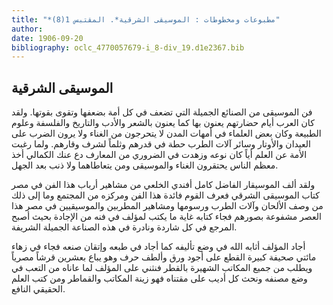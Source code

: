 ```yaml
---
title: "*مطبوعات ومخطوطات : الموسيقى الشرقية*. المقتبس 1(8)"
author: 
date: 1906-09-20
bibliography: oclc_4770057679-i_8-div_19.d1e2367.bib
---
```




##  الموسيقى الشرقية 


 فن الموسيقى من الصنائع الجميلة التي تضعف في كل أمة بضعفها وتقوى بقوتها. ولقد كان العرب أيام حضارتهم يعنون بها كما يعنون بالشعر والأدب والتاريخ والفلسفة وعلوم الطبيعة وكان بعض العلماء في أمهات المدن لا يتحرجون من الغناء ولا يرون الضرب على العيدان والأوتار وسائر آلات الطرب حطة في قدرهم وثلماً لشرف وقارهم. ولما رغبت الأمة عن العلم أياً كان نوعه وزهدت في الضروري من المعارف دع عنك الكمالي أخذ معظم الناس يحتقرون الغناء والموسيقى ومن يتعاطاهما ولا ذنب بعد الجهل. 

 ولقد  ألف  الموسيقار الفاضل كامل أفندي الخلعي من مشاهير أرباب هذا الفن في مصر كتاب الموسيقى الشرقي فعرف القوم فائدة هذا الفن ومركزه من المجتمع وما إلى ذلك من وصف الألحان وآلات الطرب ورسومها ومشاهير المطربين والموسيقيين في مصر هذا العصر مشفوعة بصورهم فجاء كتابه غاية ما يكتب لمؤلف في فنه من الإجادة بحيث أصبح المرجع في كل شاردة ونادرة في هذه الصناعة الجميلة الشريفة. 

 أجاد المؤلف أثابه الله في وضع تأليفه كما أجاد في طبعه وإتقان صنعه فجاء في زهاء مائتي صحيفة كبيرة القطع على أجود ورق وألطف حرف وهو يباع بعشرين قرشاً مصرياً ويطلب من جميع المكاتب الشهيرة بالقطر فنثني على المؤلف لما عاناه من التعب في وضع مصنفه ونحث كل أديب على مقتناه فهو زينة المكاتب والقماطر ومن كتب العلم الحقيقي النافع. 
